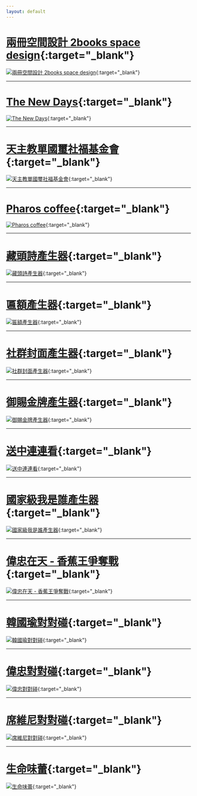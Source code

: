 ```yaml
---
layout: default
---
```


# [兩冊空間設計 2books space design](https://thenewdays.tw/){:target="_blank"}

[![兩冊空間設計 2books space design](https://www.2booksdesign.com.tw/images/fb_og.jpg)](https://2booksdesign.com.tw/){:target="_blank"}

---

# [The New Days](https://thenewdays.tw/){:target="_blank"}

[![The New Days](https://thenewdays.tw/images/og.jpg)](https://thenewdays.tw/){:target="_blank"}

---

# [天主教單國璽社福基金會](https://www.shan.org.tw/){:target="_blank"}

[![天主教單國璽社福基金會](http://www.shan.org.tw/assets/imgs/image-fb.jpg)](https://www.shan.org.tw/){:target="_blank"}

---

# [Pharos coffee](https://www.pharoscoffee.com/){:target="_blank"}

[![Pharos coffee](https://img.shoplineapp.com/media/image_clips/614ad0d1e2e18500178dc8fb/original.png?1632293073)](https://www.pharoscoffee.com/){:target="_blank"}

---

# [藏頭詩產生器](https://poem.unlink.men/){:target="_blank"}

[![藏頭詩產生器](https://poem.unlink.men/images/fb-1.png)](https://poem.unlink.men/){:target="_blank"}

---

# [匾額產生器](https://board.unlink.men/){:target="_blank"}

[![匾額產生器](https://board.unlink.men/images/cover.png)](https://board.unlink.men/){:target="_blank"}

---

# [社群封面產生器](https://cover.unlink.men/){:target="_blank"}

[![社群封面產生器](https://cover.unlink.men/images/fb.png)](https://cover.unlink.men/){:target="_blank"}

---


# [御賜金牌產生器](https://gold.unlink.men/){:target="_blank"}

[![御賜金牌產生器](https://gold.unlink.men/images/fb.png)](https://gold.unlink.men/){:target="_blank"}

---

# [送中連連看](https://free-beijing-tour-connection.unlink.men/){:target="_blank"}

[![送中連連看](https://free-beijing-tour-connection.unlink.men/images/fb.jpg)](https://free-beijing-tour-connection.unlink.men/){:target="_blank"}

---

# [國家級我是誰產生器](https://national-whoami-generator.unlink.men/){:target="_blank"}

[![國家級我是誰產生器](https://national-whoami-generator.unlink.men/images/fb.jpg)](https://national-whoami-generator.unlink.men/){:target="_blank"}

---

# [偉忠在天 - 香蕉王爭奪戰](https://bananakingwar.unlink.men/){:target="_blank"}

[![偉忠在天 - 香蕉王爭奪戰](https://bananakingwar.unlink.men/img/cover.png)](https://bananakingwar.unlink.men/){:target="_blank"}

---

# [韓國瑜對對碰](https://koreafish.unlink.men/){:target="_blank"}

[![韓國瑜對對碰](https://koreafish.unlink.men/img/fb.png)](https://koreafish.unlink.men/){:target="_blank"}

---

# [偉忠對對碰](https://china-captain.unlink.men/){:target="_blank"}

[![偉忠對對碰](https://china-captain.unlink.men/img/cover.png)](https://china-captain.unlink.men/){:target="_blank"}

---

# [席維尼對對碰](https://xi-winnie.unlink.men/){:target="_blank"}

[![席維尼對對碰](https://xi-winnie.unlink.men/img/fb.png)](https://xi-winnie.unlink.men/){:target="_blank"}

---

# [生命味蕾](https://zenkarsha.github.io/tongren/){:target="_blank"}

[![生命味蕾](https://zenkarsha.github.io/tongren/images/index01.jpg)](https://zenkarsha.github.io/tongren/){:target="_blank"}
